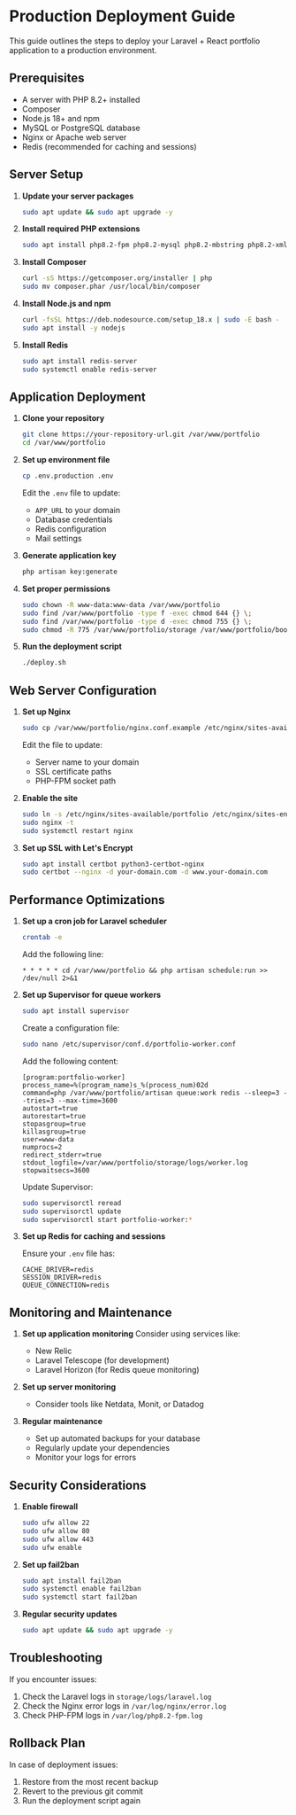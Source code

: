 # Production Deployment Guide

This guide outlines the steps to deploy your Laravel + React portfolio application to a production environment.

## Prerequisites

- A server with PHP 8.2+ installed
- Composer
- Node.js 18+ and npm
- MySQL or PostgreSQL database
- Nginx or Apache web server
- Redis (recommended for caching and sessions)

## Server Setup

1. **Update your server packages**
   ```bash
   sudo apt update && sudo apt upgrade -y
   ```

2. **Install required PHP extensions**
   ```bash
   sudo apt install php8.2-fpm php8.2-mysql php8.2-mbstring php8.2-xml php8.2-bcmath php8.2-curl php8.2-zip php8.2-gd php8.2-redis
   ```

3. **Install Composer**
   ```bash
   curl -sS https://getcomposer.org/installer | php
   sudo mv composer.phar /usr/local/bin/composer
   ```

4. **Install Node.js and npm**
   ```bash
   curl -fsSL https://deb.nodesource.com/setup_18.x | sudo -E bash -
   sudo apt install -y nodejs
   ```

5. **Install Redis**
   ```bash
   sudo apt install redis-server
   sudo systemctl enable redis-server
   ```

## Application Deployment

1. **Clone your repository**
   ```bash
   git clone https://your-repository-url.git /var/www/portfolio
   cd /var/www/portfolio
   ```

2. **Set up environment file**
   ```bash
   cp .env.production .env
   ```
   
   Edit the `.env` file to update:
   - `APP_URL` to your domain
   - Database credentials
   - Redis configuration
   - Mail settings

3. **Generate application key**
   ```bash
   php artisan key:generate
   ```

4. **Set proper permissions**
   ```bash
   sudo chown -R www-data:www-data /var/www/portfolio
   sudo find /var/www/portfolio -type f -exec chmod 644 {} \;
   sudo find /var/www/portfolio -type d -exec chmod 755 {} \;
   sudo chmod -R 775 /var/www/portfolio/storage /var/www/portfolio/bootstrap/cache
   ```

5. **Run the deployment script**
   ```bash
   ./deploy.sh
   ```

## Web Server Configuration

1. **Set up Nginx**
   ```bash
   sudo cp /var/www/portfolio/nginx.conf.example /etc/nginx/sites-available/portfolio
   ```
   
   Edit the file to update:
   - Server name to your domain
   - SSL certificate paths
   - PHP-FPM socket path

2. **Enable the site**
   ```bash
   sudo ln -s /etc/nginx/sites-available/portfolio /etc/nginx/sites-enabled/
   sudo nginx -t
   sudo systemctl restart nginx
   ```

3. **Set up SSL with Let's Encrypt**
   ```bash
   sudo apt install certbot python3-certbot-nginx
   sudo certbot --nginx -d your-domain.com -d www.your-domain.com
   ```

## Performance Optimizations

1. **Set up a cron job for Laravel scheduler**
   ```bash
   crontab -e
   ```
   
   Add the following line:
   ```
   * * * * * cd /var/www/portfolio && php artisan schedule:run >> /dev/null 2>&1
   ```

2. **Set up Supervisor for queue workers**
   ```bash
   sudo apt install supervisor
   ```
   
   Create a configuration file:
   ```bash
   sudo nano /etc/supervisor/conf.d/portfolio-worker.conf
   ```
   
   Add the following content:
   ```
   [program:portfolio-worker]
   process_name=%(program_name)s_%(process_num)02d
   command=php /var/www/portfolio/artisan queue:work redis --sleep=3 --tries=3 --max-time=3600
   autostart=true
   autorestart=true
   stopasgroup=true
   killasgroup=true
   user=www-data
   numprocs=2
   redirect_stderr=true
   stdout_logfile=/var/www/portfolio/storage/logs/worker.log
   stopwaitsecs=3600
   ```
   
   Update Supervisor:
   ```bash
   sudo supervisorctl reread
   sudo supervisorctl update
   sudo supervisorctl start portfolio-worker:*
   ```

3. **Set up Redis for caching and sessions**
   
   Ensure your `.env` file has:
   ```
   CACHE_DRIVER=redis
   SESSION_DRIVER=redis
   QUEUE_CONNECTION=redis
   ```

## Monitoring and Maintenance

1. **Set up application monitoring**
   Consider using services like:
   - New Relic
   - Laravel Telescope (for development)
   - Laravel Horizon (for Redis queue monitoring)

2. **Set up server monitoring**
   - Consider tools like Netdata, Monit, or Datadog

3. **Regular maintenance**
   - Set up automated backups for your database
   - Regularly update your dependencies
   - Monitor your logs for errors

## Security Considerations

1. **Enable firewall**
   ```bash
   sudo ufw allow 22
   sudo ufw allow 80
   sudo ufw allow 443
   sudo ufw enable
   ```

2. **Set up fail2ban**
   ```bash
   sudo apt install fail2ban
   sudo systemctl enable fail2ban
   sudo systemctl start fail2ban
   ```

3. **Regular security updates**
   ```bash
   sudo apt update && sudo apt upgrade -y
   ```

## Troubleshooting

If you encounter issues:

1. Check the Laravel logs in `storage/logs/laravel.log`
2. Check the Nginx error logs in `/var/log/nginx/error.log`
3. Check PHP-FPM logs in `/var/log/php8.2-fpm.log`

## Rollback Plan

In case of deployment issues:

1. Restore from the most recent backup
2. Revert to the previous git commit
3. Run the deployment script again
